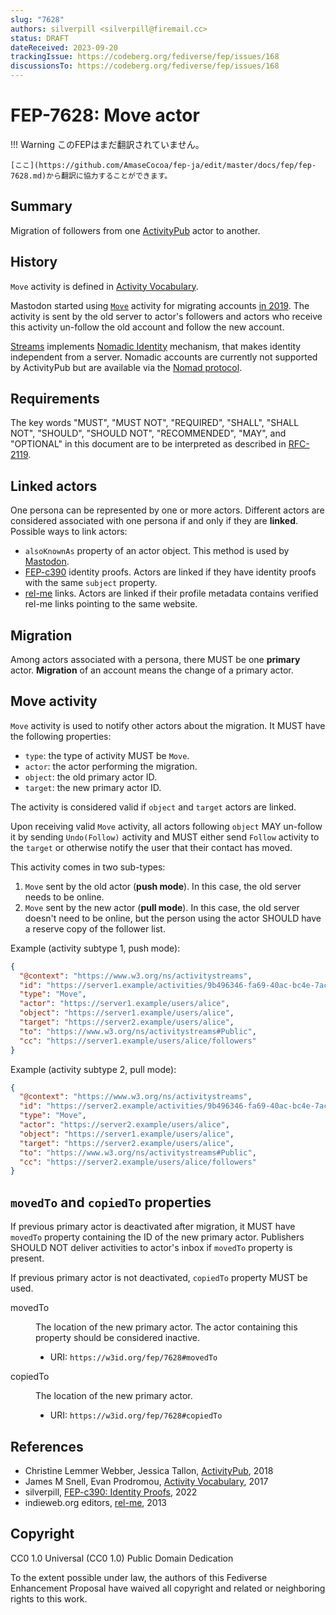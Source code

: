 ```yaml
---
slug: "7628"
authors: silverpill <silverpill@firemail.cc>
status: DRAFT
dateReceived: 2023-09-20
trackingIssue: https://codeberg.org/fediverse/fep/issues/168
discussionsTo: https://codeberg.org/fediverse/fep/issues/168
---
```

# FEP-7628: Move actor
!!! Warning
    このFEPはまだ翻訳されていません。

    [ここ](https://github.com/AmaseCocoa/fep-ja/edit/master/docs/fep/fep-7628.md)から翻訳に協力することができます。

## Summary

Migration of followers from one [ActivityPub][ActivityPub] actor to another.

## History

`Move` activity is defined in [Activity Vocabulary](https://www.w3.org/TR/activitystreams-vocabulary/#dfn-move).

Mastodon started using [`Move`](https://docs.joinmastodon.org/spec/activitypub/#Move) activity for migrating accounts [in 2019](https://github.com/mastodon/mastodon/pull/11846). The activity is sent by the old server to actor's followers and actors who receive this activity un-follow the old account and follow the new account.

[Streams](https://codeberg.org/streams/streams) implements [Nomadic Identity](https://codeberg.org/streams/streams/src/commit/11f5174fdd3dfcd8714974f93d8b8fc50378a193/FEDERATION.md?display=source#L54-L59) mechanism, that makes identity independent from a server. Nomadic accounts are currently not supported by ActivityPub but are available via the [Nomad protocol](https://codeberg.org/streams/streams/src/commit/11f5174fdd3dfcd8714974f93d8b8fc50378a193/spec/Nomad/Home.md).

## Requirements

The key words "MUST", "MUST NOT", "REQUIRED", "SHALL", "SHALL NOT", "SHOULD", "SHOULD NOT", "RECOMMENDED", "MAY", and "OPTIONAL" in this document are to be interpreted as described in [RFC-2119](https://tools.ietf.org/html/rfc2119.html).

## Linked actors

One persona can be represented by one or more actors. Different actors are considered associated with one persona if and only if they are **linked**. Possible ways to link actors:

- `alsoKnownAs` property of an actor object. This method is used by [Mastodon](https://docs.joinmastodon.org/user/moving/#aliases).
- [FEP-c390][FEP-c390] identity proofs. Actors are linked if they have identity proofs with the same `subject` property.
- [rel-me][rel-me] links. Actors are linked if their profile metadata contains verified rel-me links pointing to the same website.

## Migration

Among actors associated with a persona, there MUST be one **primary** actor. **Migration** of an account means the change of a primary actor.

## Move activity

`Move` activity is used to notify other actors about the migration. It MUST have the following properties:

- `type`: the type of activity MUST be `Move`.
- `actor`: the actor performing the migration.
- `object`: the old primary actor ID.
- `target`: the new primary actor ID.

The activity is considered valid if `object` and `target` actors are linked.

Upon receiving valid `Move` activity, all actors following `object` MAY un-follow it by sending `Undo(Follow)` activity and MUST either send `Follow` activity to the `target` or otherwise notify the user that their contact has moved.

This activity comes in two sub-types:

1. `Move` sent by the old actor (**push mode**). In this case, the old server needs to be online.
2. `Move` sent by the new actor (**pull mode**). In this case, the old server doesn't need to be online, but the person using the actor SHOULD have a reserve copy of the follower list.

Example (activity subtype 1, push mode):

```json
{
  "@context": "https://www.w3.org/ns/activitystreams",
  "id": "https://server1.example/activities/9b496346-fa69-40ac-bc4e-7ac06192abe1",
  "type": "Move",
  "actor": "https://server1.example/users/alice",
  "object": "https://server1.example/users/alice",
  "target": "https://server2.example/users/alice",
  "to": "https://www.w3.org/ns/activitystreams#Public",
  "cc": "https://server1.example/users/alice/followers"
}
```

Example (activity subtype 2, pull mode):

```json
{
  "@context": "https://www.w3.org/ns/activitystreams",
  "id": "https://server2.example/activities/9b496346-fa69-40ac-bc4e-7ac06192abe1",
  "type": "Move",
  "actor": "https://server2.example/users/alice",
  "object": "https://server1.example/users/alice",
  "target": "https://server2.example/users/alice",
  "to": "https://www.w3.org/ns/activitystreams#Public",
  "cc": "https://server2.example/users/alice/followers"
}
```

## `movedTo` and `copiedTo` properties

If previous primary actor is deactivated after migration, it MUST have `movedTo` property containing the ID of the new primary actor. Publishers SHOULD NOT deliver activities to actor's inbox if `movedTo` property is present.

If previous primary actor is not deactivated, `copiedTo` property MUST be used.

<dl>
<dt id="movedTo">movedTo</dt>
<dd>
  <p>The location of the new primary actor. The actor containing this property should be considered inactive.</p>
  <ul>
  <li>URI: <code>https://w3id.org/fep/7628#movedTo</code></li>
  </ul>
</dd>
<dt id="copiedTo">copiedTo</dt>
<dd>
  <p>The location of the new primary actor.</p>
  <ul>
  <li>URI: <code>https://w3id.org/fep/7628#copiedTo</code></li>
  </ul>
</dd>
</dl>

## References

- Christine Lemmer Webber, Jessica Tallon, [ActivityPub][ActivityPub], 2018
- James M Snell, Evan Prodromou, [Activity Vocabulary][ActivityVocabulary], 2017
- silverpill, [FEP-c390: Identity Proofs][FEP-c390], 2022
- indieweb.org editors, [rel-me][rel-me], 2013

[ActivityPub]: https://www.w3.org/TR/activitypub/
[ActivityVocabulary]: https://www.w3.org/TR/activitystreams-vocabulary/
[FEP-c390]: https://codeberg.org/fediverse/fep/src/branch/main/fep/c390/fep-c390.md
[rel-me]: https://indieweb.org/rel-me

## Copyright

CC0 1.0 Universal (CC0 1.0) Public Domain Dedication

To the extent possible under law, the authors of this Fediverse Enhancement Proposal have waived all copyright and related or neighboring rights to this work.
